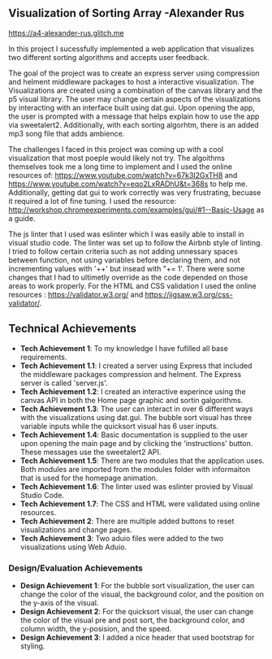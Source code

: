 ## Visualization of Sorting Array -Alexander Rus

https://a4-alexander-rus.glitch.me

In this project I sucessfully implemented a web application that visualizes two different sorting algorithms and accepts user feedback.

The goal of the project was to create an express server using compression and helment middleware packages to host a interactive visualization. The Visualizations are created using a combination of the canvas library and the p5 visual library. The user may change certain aspects of the visualizations by interacting with an interface built using dat.gui. Upon opening the app, the user is prompted with a message that helps explain how to use the app via sweetalert2. Additionally, with each sorting algorhtm, there is an added mp3 song file that adds ambience. 

The challenges I faced in this project was coming up with a cool visualization that most poeple would likely not try. The algoithms themselves took me a long time to implement and I used the online resources of: https://www.youtube.com/watch?v=67k3I2GxTH8 and https://www.youtube.com/watch?v=eqo2LxRADhU&t=368s to help me. Additionally, getting dat gui to work correctly was very frustrating, becuase it required a lot of fine tuning. I used the resource: http://workshop.chromeexperiments.com/examples/gui/#1--Basic-Usage as a guide. 

The js linter that I used was eslinter which I was easily able to install in visual studio code. The linter was set up to follow the Airbnb style of linting. I tried to follow certain criteria such as not adding unnessary spaces between function, not using variables before declaring them, and not incrementing values with '++' but insead with "+= 1'. There were some changes that I had to ultimetly override as the code depended on those areas to work properly. For the HTML and CSS validation I used the online resources : https://validator.w3.org/ and https://jigsaw.w3.org/css-validator/. 

## Technical Achievements
- **Tech Achievement 1**: To my knowledge I have fufilled all base requirements. 
- **Tech Achievement 1.1**: I created a server using Express that included the middleware packages compression and helment. The Express server is called 'server.js'.
- **Tech Achievement 1.2**: I created an interactive experince using the canvas API in both the Home page graphic and sortin galgorithms.
- **Tech Achievement 1.3**: The user can interact in over 6 different ways with the visualizations using dat.gui. The bubble sort visual has three variable inputs while the quicksort visual has 6 user inputs.
- **Tech Achievement 1.4**: Basic documentation is supplied to the user upon opening the main page and by clicking the 'instructions' button. These messages use the sweetalert2 API. 
- **Tech Achievement 1.5**: There are two modules that the application uses. Both modules are imported from the modules folder with informaiton that is used for the homepage animation. 
- **Tech Achievement 1.6**: The linter used was eslinter provied by Visual Studio Code.
- **Tech Achievement 1.7**: The CSS and HTML were validated using online resources. 
- **Tech Achievement 2**:  There are multiple added buttons to reset visualizations and change pages.
- **Tech Achievement 3**: Two aduio files were added to the two visualizations using Web Aduio. 

### Design/Evaluation Achievements
- **Design Achievement 1**: For the bubble sort visualization, the user can change the color of the visual, the background color, and the position on the y-axis of the visual. 
- **Design Achievement 2**: For the quicksort visual, the user can change the color of the visual pre and post sort, the background color, and column width, the y-posision, and the speed.
- **Design Achievement 3**: I added a nice header that used bootstrap for styling. 